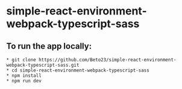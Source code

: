 # simple-react-environment-webpack-typescript-sass

## To run the app locally:

```
* git clone https://github.com/Beto23/simple-react-environment-webpack-typescript-sass.git
* cd simple-react-environment-webpack-typescript-sass
* npm install
* npm run dev
```

